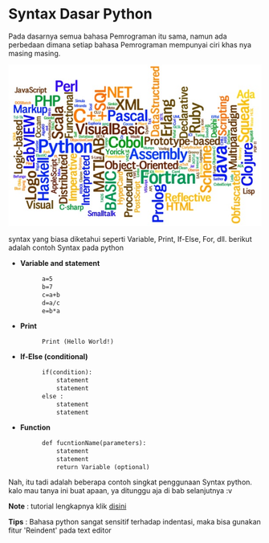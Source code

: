 # **Syntax Dasar Python**

Pada dasarnya semua bahasa Pemrograman itu sama, namun ada perbedaan dimana setiap bahasa Pemrograman mempunyai ciri khas nya masing masing.

![iki gambar](bahasa-pemrog.jpg)

syntax yang biasa diketahui seperti Variable, Print, If-Else, For, dll.
berikut adalah contoh Syntax pada python

- **Variable and statement**

            a=5
            b=7
            c=a+b
            d=a/c
            e=b*a
- **Print**

            Print (Hello World!)
- **If-Else (conditional)**

            if(condition):
                statement
                statement
            else :
                statement
                statement

- **Function**

            def fucntionName(parameters):
                statement
                statement
                return Variable (optional)

Nah, itu tadi adalah beberapa contoh singkat penggunaan Syntax python. kalo mau tanya ini buat apaan, ya ditunggu aja di bab selanjutnya :v


**Note** : tutorial lengkapnya klik
[disini](https://www.petanikode.com/tutorial/python/)

**Tips** : Bahasa python sangat sensitif terhadap indentasi, maka bisa gunakan fitur 'Reindent' pada text editor

